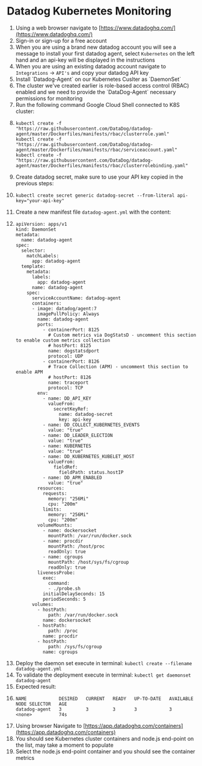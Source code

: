 # Datadog Kubernetes Monitoring

1. Using a web browser navigate to [https://www.datadoghq.com/](https://www.datadoghq.com/)
2. Sign-in or sign-up for a free account
3. When you are using a brand new datadog account you will see a message to install your first datadog agent, select `Kubernetes` on the left hand and an api-key will be displayed in the instructions
4. When you are using an existing datadog account navigate to `Integrations` -&gt; `API's` and copy your datadog API key
5. Install \`Datadog-Agent\` on our Kubernetes Cuslter as \`DaemonSet\`
6. The cluster we've created earlier is role-based access control \(RBAC\) enabled and we need to provide the \`DataDog-Agent\` necessary permissions for monitoring
7. Run the following command Google Cloud Shell connected to K8S cluster:
8. ```
   kubectl create -f "https://raw.githubusercontent.com/DataDog/datadog-agent/master/Dockerfiles/manifests/rbac/clusterrole.yaml"
   kubectl create -f "https://raw.githubusercontent.com/DataDog/datadog-agent/master/Dockerfiles/manifests/rbac/serviceaccount.yaml"
   kubectl create -f "https://raw.githubusercontent.com/DataDog/datadog-agent/master/Dockerfiles/manifests/rbac/clusterrolebinding.yaml"
   ```
9. Create datadog secret, make sure to use your API key copied in the previous steps:
10. ```
    kubectl create secret generic datadog-secret --from-literal api-key="your-api-key"
    ```
11. Create a new manifest file `datadog-agent.yml` with the content:
12. ```
    apiVersion: apps/v1
    kind: DaemonSet
    metadata:
      name: datadog-agent
    spec:
      selector:
        matchLabels:
          app: datadog-agent
      template:
        metadata:
          labels:
            app: datadog-agent
          name: datadog-agent
        spec:
          serviceAccountName: datadog-agent
          containers:
          - image: datadog/agent:7
            imagePullPolicy: Always
            name: datadog-agent
            ports:
              - containerPort: 8125
                # Custom metrics via DogStatsD - uncomment this section to enable custom metrics collection
                # hostPort: 8125
                name: dogstatsdport
                protocol: UDP
              - containerPort: 8126
                # Trace Collection (APM) - uncomment this section to enable APM
                # hostPort: 8126
                name: traceport
                protocol: TCP
            env:
              - name: DD_API_KEY
                valueFrom:
                  secretKeyRef:
                    name: datadog-secret
                    key: api-key
              - name: DD_COLLECT_KUBERNETES_EVENTS
                value: "true"
              - name: DD_LEADER_ELECTION
                value: "true"
              - name: KUBERNETES
                value: "true"
              - name: DD_KUBERNETES_KUBELET_HOST
                valueFrom:
                  fieldRef:
                    fieldPath: status.hostIP
              - name: DD_APM_ENABLED
                value: "true"
            resources:
              requests:
                memory: "256Mi"
                cpu: "200m"
              limits:
                memory: "256Mi"
                cpu: "200m"
            volumeMounts:
              - name: dockersocket
                mountPath: /var/run/docker.sock
              - name: procdir
                mountPath: /host/proc
                readOnly: true
              - name: cgroups
                mountPath: /host/sys/fs/cgroup
                readOnly: true
            livenessProbe:
              exec:
                command:
                - ./probe.sh
              initialDelaySeconds: 15
              periodSeconds: 5
          volumes:
            - hostPath:
                path: /var/run/docker.sock
              name: dockersocket
            - hostPath:
                path: /proc
              name: procdir
            - hostPath:
                path: /sys/fs/cgroup
              name: cgroups
    ```
13. Deploy the daemon set execute in terminal: `kubectl create --filename datadog-agent.yml`
14. To validate the deployment execute in terminal: `kubectl get daemonset datadog-agent`
15. Expected result:
16. ```
    NAME            DESIRED   CURRENT   READY   UP-TO-DATE   AVAILABLE   NODE SELECTOR   AGE
    datadog-agent   3         3         3       3            3           <none>          74s
    ```
17. Using browser Navigate to [https://app.datadoghq.com/containers](https://app.datadoghq.com/containers)
18. You should see Kubernetes cluster containers and node.js end-point on the list, may take a moment to populate
19. Select the node.js end-point container and you should see the container metrics



